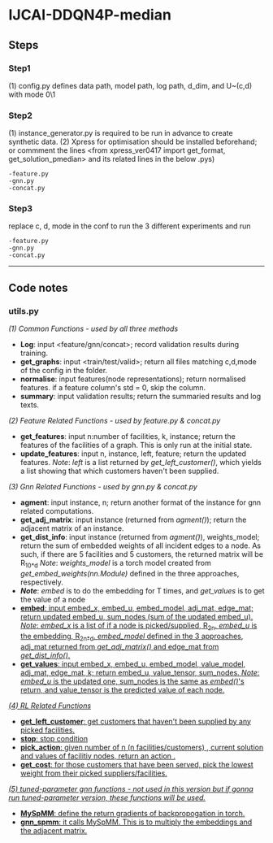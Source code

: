 # IJCAI-DDQN4P-median

## Steps
### Step1
(1) config.py defines data path, model path, log path, d_dim, and U~(c,d) with mode 0\1

### Step2 
(1) instance_generator.py is required to be run in advance to create synthetic data.
(2) Xpress for optimisation should be installed beforehand; or commment the lines <from xpress_ver0417 import get_format, get_solution_pmedian> and its related lines in the below .pys)

    -feature.py 
    -gnn.py 
    -concat.py 


### Step3
replace c, d, mode in the conf to run the 3 different experiments and run 

    -feature.py 
    -gnn.py 
    -concat.py 
    
    
___

## Code notes

### utils.py
*(1) Common Functions - used by all three methods*

 - **Log**: input <feature/gnn/concat>; record validation results during training. 
 - **get_graphs**: input <train/test/valid>; return all files matching c,d,mode of the config in the folder. 
 - **normalise**: input features(node representations); return normalised features. if a feature column's std = 0, skip the column.
 - **summary**: input validation results; return the summaried results and log texts.


*(2) Feature Related Functions  - used by feature.py & concat.py*
 - **get_features**: input n:number of facilities, k, instance; return the features of the facilities of a graph. This is only run at the initial state. 
 - **update_features**: input n, instance, left, feature; return the updated features. *Note*: *left* is a list returned by *get_left_customer()*, which yields a list showing that which customers haven't been supplied.


*(3) Gnn Related Functions  - used by gnn.py & concat.py*
 - **agment**: input instance, n; return another format of the instance for gnn related computations.
 - **get_adj_matrix**: input instance (returned from *agment()*); return the adjacent matrix of an instance.
 - **get_dist_info**: input instance (returned from *agment()*), weights\_model; return the sum of embedded weights of all incident edges to a node. As such, if there are 5 facilities and 5 customers, the returned matrix will be R<sub>10\*d</sub> *Note*: *weights_model* is a torch model created from *get_embed_weights(nn.Module)* defined in the three approaches, respectively.
 - ***Note***: *embed* is to do the embedding for T times, and  *get_values* is to get the value of a node<u>
 - **embed**: input embed_x, embed_u, embed_model, adj_mat, edge_mat; return updated embed_u, sum_nodes (sum of the updated embed_u). *Note*: *embed_x* is a list of if a node is picked/supplied, R<sub>2n</sub>. *embed_u* is the embedding, R<sub>2n\*d</sub>. *embed_model* defined in the 3 approaches, adj_mat returned from *get_adj_matrix()* and edge_mat from *get_dist_info()*. 
 - **get_values**: input embed_x, embed_u, embed_model, value_model, adj_mat, edge_mat, k; return embed_u, value_tensor, sum_nodes. *Note*: *embed_u* is the updated one, sum_nodes is the same as *embed()*'s return, and value_tensor is the predicted value of each node.


*(4) RL Related Functions*
 - **get_left_customer**: get customers that haven't been supplied by any picked facilities.
 - **stop**: stop condition
 - **pick_action**: given number of n (n facilities/customers) , current solution and values of facilitiy nodes, return an action . 
 - **get_cost**: for those customers that have been served, pick the lowest weight from their picked suppliers/facilities.
    

*(5) tuned-parameter gnn functions - not used in this version but if gonna run tuned-parameter version, these functions will be used.*

 - **MySpMM**: define the return gradients of backpropogation in torch.
 - **gnn_spmm**: it calls MySpMM. This is to multiply the embeddings and the adjacent matrix. 

